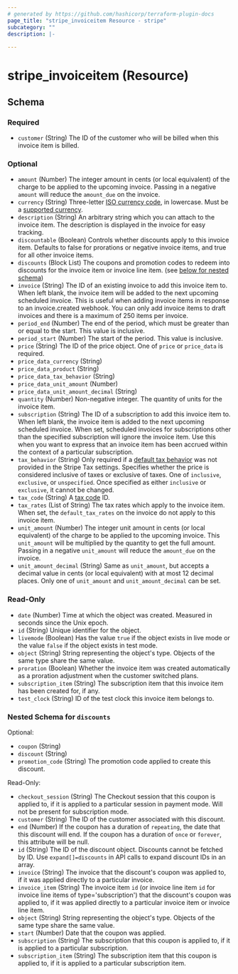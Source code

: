 ```yaml
---
# generated by https://github.com/hashicorp/terraform-plugin-docs
page_title: "stripe_invoiceitem Resource - stripe"
subcategory: ""
description: |-
  
---
```


# stripe_invoiceitem (Resource)





<!-- schema generated by tfplugindocs -->
## Schema

### Required

- `customer` (String) The ID of the customer who will be billed when this invoice item is billed.

### Optional

- `amount` (Number) The integer amount in cents (or local equivalent) of the charge to be applied to the upcoming invoice. Passing in a negative `amount` will reduce the `amount_due` on the invoice.
- `currency` (String) Three-letter [ISO currency code](https://www.iso.org/iso-4217-currency-codes.html), in lowercase. Must be a [supported currency](https://stripe.com/docs/currencies).
- `description` (String) An arbitrary string which you can attach to the invoice item. The description is displayed in the invoice for easy tracking.
- `discountable` (Boolean) Controls whether discounts apply to this invoice item. Defaults to false for prorations or negative invoice items, and true for all other invoice items.
- `discounts` (Block List) The coupons and promotion codes to redeem into discounts for the invoice item or invoice line item. (see [below for nested schema](#nestedblock--discounts))
- `invoice` (String) The ID of an existing invoice to add this invoice item to. When left blank, the invoice item will be added to the next upcoming scheduled invoice. This is useful when adding invoice items in response to an invoice.created webhook. You can only add invoice items to draft invoices and there is a maximum of 250 items per invoice.
- `period_end` (Number) The end of the period, which must be greater than or equal to the start. This value is inclusive.
- `period_start` (Number) The start of the period. This value is inclusive.
- `price` (String) The ID of the price object. One of `price` or `price_data` is required.
- `price_data_currency` (String)
- `price_data_product` (String)
- `price_data_tax_behavior` (String)
- `price_data_unit_amount` (Number)
- `price_data_unit_amount_decimal` (String)
- `quantity` (Number) Non-negative integer. The quantity of units for the invoice item.
- `subscription` (String) The ID of a subscription to add this invoice item to. When left blank, the invoice item is added to the next upcoming scheduled invoice. When set, scheduled invoices for subscriptions other than the specified subscription will ignore the invoice item. Use this when you want to express that an invoice item has been accrued within the context of a particular subscription.
- `tax_behavior` (String) Only required if a [default tax behavior](https://stripe.com/docs/tax/products-prices-tax-categories-tax-behavior#setting-a-default-tax-behavior-(recommended)) was not provided in the Stripe Tax settings. Specifies whether the price is considered inclusive of taxes or exclusive of taxes. One of `inclusive`, `exclusive`, or `unspecified`. Once specified as either `inclusive` or `exclusive`, it cannot be changed.
- `tax_code` (String) A [tax code](https://stripe.com/docs/tax/tax-categories) ID.
- `tax_rates` (List of String) The tax rates which apply to the invoice item. When set, the `default_tax_rates` on the invoice do not apply to this invoice item.
- `unit_amount` (Number) The integer unit amount in cents (or local equivalent) of the charge to be applied to the upcoming invoice. This `unit_amount` will be multiplied by the quantity to get the full amount. Passing in a negative `unit_amount` will reduce the `amount_due` on the invoice.
- `unit_amount_decimal` (String) Same as `unit_amount`, but accepts a decimal value in cents (or local equivalent) with at most 12 decimal places. Only one of `unit_amount` and `unit_amount_decimal` can be set.

### Read-Only

- `date` (Number) Time at which the object was created. Measured in seconds since the Unix epoch.
- `id` (String) Unique identifier for the object.
- `livemode` (Boolean) Has the value `true` if the object exists in live mode or the value `false` if the object exists in test mode.
- `object` (String) String representing the object's type. Objects of the same type share the same value.
- `proration` (Boolean) Whether the invoice item was created automatically as a proration adjustment when the customer switched plans.
- `subscription_item` (String) The subscription item that this invoice item has been created for, if any.
- `test_clock` (String) ID of the test clock this invoice item belongs to.

<a id="nestedblock--discounts"></a>
### Nested Schema for `discounts`

Optional:

- `coupon` (String)
- `discount` (String)
- `promotion_code` (String) The promotion code applied to create this discount.

Read-Only:

- `checkout_session` (String) The Checkout session that this coupon is applied to, if it is applied to a particular session in payment mode. Will not be present for subscription mode.
- `customer` (String) The ID of the customer associated with this discount.
- `end` (Number) If the coupon has a duration of `repeating`, the date that this discount will end. If the coupon has a duration of `once` or `forever`, this attribute will be null.
- `id` (String) The ID of the discount object. Discounts cannot be fetched by ID. Use `expand[]=discounts` in API calls to expand discount IDs in an array.
- `invoice` (String) The invoice that the discount's coupon was applied to, if it was applied directly to a particular invoice.
- `invoice_item` (String) The invoice item `id` (or invoice line item `id` for invoice line items of type='subscription') that the discount's coupon was applied to, if it was applied directly to a particular invoice item or invoice line item.
- `object` (String) String representing the object's type. Objects of the same type share the same value.
- `start` (Number) Date that the coupon was applied.
- `subscription` (String) The subscription that this coupon is applied to, if it is applied to a particular subscription.
- `subscription_item` (String) The subscription item that this coupon is applied to, if it is applied to a particular subscription item.


